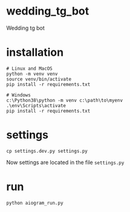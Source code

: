 # wedding_tg_bot
Wedding tg bot

# installation
```shell
# Linux and MacOS
python -m venv venv
source venv/bin/activate
pip install -r requirements.txt

# Windows
c:\Python38\python -m venv c:\path\to\myenv
.\env\Scripts\activate
pip install -r requirements.txt
```

# settings
```
cp settings.dev.py settings.py
```
Now settings are located in the file `settings.py`

# run
```shell
python aiogram_run.py
```
